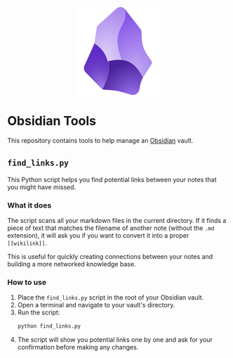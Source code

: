
<p align="center">
  <img src="res/obsidian_logo.png" alt="Obsidian Logo" width="200"/>
</p>


# Obsidian Tools

This repository contains tools to help manage an [Obsidian](https://obsidian.md/) vault.

## `find_links.py`

This Python script helps you find potential links between your notes that you might have missed.

### What it does

The script scans all your markdown files in the current directory. If it finds a piece of text that matches the filename of another note (without the `.md` extension), it will ask you if you want to convert it into a proper `[[wikilink]]`.

This is useful for quickly creating connections between your notes and building a more networked knowledge base.

### How to use

1.  Place the `find_links.py` script in the root of your Obsidian vault.
2.  Open a terminal and navigate to your vault's directory.
3.  Run the script:
    ```bash
    python find_links.py
    ```
4.  The script will show you potential links one by one and ask for your confirmation before making any changes.
